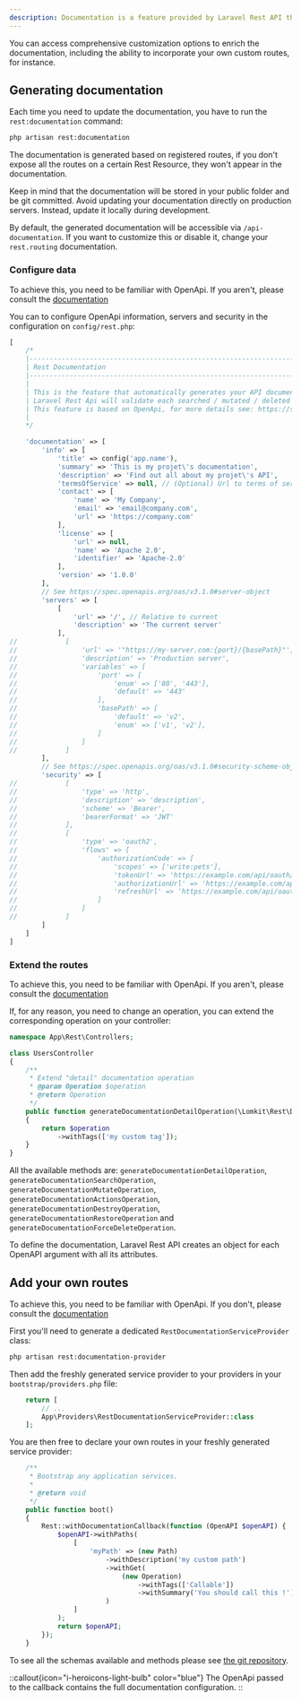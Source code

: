 ```yaml
---
description: Documentation is a feature provided by Laravel Rest API that offers an automated way to expose your API endpoints and more.
---
```


You can access comprehensive customization options to enrich the documentation, including the ability to incorporate your own custom routes, for instance.

## Generating documentation

Each time you need to update the documentation, you have to run the `rest:documentation` command:

```bash
php artisan rest:documentation
```

The documentation is generated based on registered routes, if you don't expose all the routes on a certain Rest Resource, they won't appear in the documentation.

Keep in mind that the documentation will be stored in your public folder and be git committed. Avoid updating your documentation directly on production servers. Instead, update it locally during development.

By default, the generated documentation will be accessible via `/api-documentation`. If you want to customize this or disable it, change your `rest.routing` documentation.

### Configure data

To achieve this, you need to be familiar with OpenApi. If you aren't, please consult the [documentation](https://spec.openapis.org/oas/v3.1.0)

You can to configure OpenApi information, servers and security in the configuration on `config/rest.php`:
```php
[
    /*
    |--------------------------------------------------------------------------
    | Rest Documentation
    |--------------------------------------------------------------------------
    |
    | This is the feature that automatically generates your API documentation for you.
    | Laravel Rest Api will validate each searched / mutated / deleted model to avoid leaks in your API.
    | This feature is based on OpenApi, for more details see: https://swagger.io/specification/
    |
    */

    'documentation' => [
        'info' => [
            'title' => config('app.name'),
            'summary' => 'This is my projet\'s documentation',
            'description' => 'Find out all about my projet\'s API',
            'termsOfService' => null, // (Optional) Url to terms of services
            'contact' => [
                'name' => 'My Company',
                'email' => 'email@company.com',
                'url' => 'https://company.com'
            ],
            'license' => [
                'url' => null,
                'name' => 'Apache 2.0',
                'identifier' => 'Apache-2.0'
            ],
            'version' => '1.0.0'
        ],
        // See https://spec.openapis.org/oas/v3.1.0#server-object
        'servers' => [
            [
                'url' => '/', // Relative to current
                'description' => 'The current server'
            ],
//            [
//                'url' => '"https://my-server.com:{port}/{basePath}"',
//                'description' => 'Production server',
//                'variables' => [
//                    'port' => [
//                        'enum' => ['80', '443'],
//                        'default' => '443'
//                    ],
//                    'basePath' => [
//                        'default' => 'v2',
//                        'enum' => ['v1', 'v2'],
//                    ]
//                ]
//            ]
        ],
        // See https://spec.openapis.org/oas/v3.1.0#security-scheme-object
        'security' => [
//            [
//                'type' => 'http',
//                'description' => 'description',
//                'scheme' => 'Bearer',
//                'bearerFormat' => 'JWT'
//            ],
//            [
//                'type' => 'oauth2',
//                'flows' => [
//                    'authorizationCode' => [
//                        'scopes' => ['write:pets'],
//                        'tokenUrl' => 'https://example.com/api/oauth/token',
//                        'authorizationUrl' => 'https://example.com/api/oauth/dialog',
//                        'refreshUrl' => 'https://example.com/api/oauth/refresh',
//                    ]
//                ]
//            ]
        ]
    ]
]
```

### Extend the routes

To achieve this, you need to be familiar with OpenApi. If you aren't, please consult the [documentation](https://spec.openapis.org/oas/v3.1.0)

If, for any reason, you need to change an operation, you can extend the corresponding operation on your controller:

```php
namespace App\Rest\Controllers;

class UsersController
{
    /**
     * Extend "detail" documentation operation
     * @param Operation $operation
     * @return Operation
     */
    public function generateDocumentationDetailOperation(\Lomkit\Rest\Documentation\Schemas\Operation $operation): Operation
    {
        return $operation
            ->withTags(['my custom tag']);
    }
}
```

All the available methods are: `generateDocumentationDetailOperation`, `generateDocumentationSearchOperation`, `generateDocumentationMutateOperation`, 
`generateDocumentationActionsOperation`, `generateDocumentationDestroyOperation`, `generateDocumentationRestoreOperation` and `generateDocumentationForceDeleteOperation`.

To define the documentation, Laravel Rest API creates an object for each OpenAPI argument with all its attributes.

## Add your own routes

To achieve this, you need to be familiar with OpenApi. If you don't, please consult the [documentation](https://spec.openapis.org/oas/v3.1.0)

First you'll need to generate a dedicated `RestDocumentationServiceProvider` class:
```bash
php artisan rest:documentation-provider
```

Then add the freshly generated service provider to your providers in your `bootstrap/providers.php` file:
```php
    return [
        // ...
        App\Providers\RestDocumentationServiceProvider::class
    ];
```

You are then free to declare your own routes in your freshly generated service provider:

```php
    /**
     * Bootstrap any application services.
     *
     * @return void
     */
    public function boot()
    {
        Rest::withDocumentationCallback(function (OpenAPI $openAPI) {
            $openAPI->withPaths(
                [
                    'myPath' => (new Path)
                        ->withDescription('my custom path')
                        ->withGet(
                            (new Operation)
                                ->withTags(['Callable'])
                                ->withSummary('You should call this !')
                        )
                ]
            );
            return $openAPI;
        });
    }
```

To see all the schemas available and methods please see [the git repository](https://github.com/Lomkit/laravel-rest-api/tree/master/src/Documentation/Schemas).

::callout{icon="i-heroicons-light-bulb" color="blue"}
The OpenApi passed to the callback contains the full documentation configuration.
::
